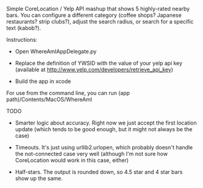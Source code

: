 Simple CoreLocation / Yelp API mashup that shows 5 highly-rated nearby bars. You can configure a different category (coffee shops? Japanese restaurants? strip clubs?), adjust the search radius, or search for a specific text (kabob?).

Instructions:

* Open WhereAmIAppDelegate.py

* Replace the definition of YWSID with the value of your yelp api key (available at http://www.yelp.com/developers/retrieve_api_key)

* Build the app in xcode

For use from the command line, you can run (app path)/Contents/MacOS/WhereAmI

TODO

* Smarter logic about accuracy. Right now we just accept the first location update (which tends to be good enough, but it might not always be the case)

* Timeouts. It's just using urllib2.urlopen, which probably doesn't handle the not-connected case very well (although I'm not sure how CoreLocation would work in this case, either)

* Half-stars. The output is rounded down, so 4.5 star and 4 star bars show up the same.
